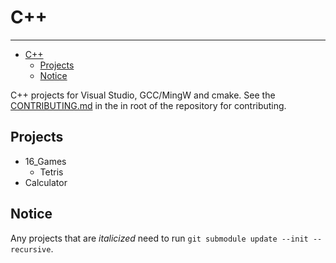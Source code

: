 # C++

---

<!-- TOC -->

- [C++](#c)
  - [Projects](#projects)
  - [Notice](#notice)

<!-- /TOC -->

C++ projects for Visual Studio, GCC/MingW and cmake. See the [CONTRIBUTING.md](../CONTRIBUTING.md) in the
in root of the repository for contributing.

## Projects

- 16_Games
  - Tetris
- Calculator

## Notice

Any projects that are *italicized* need to run `git submodule update --init --recursive`.
